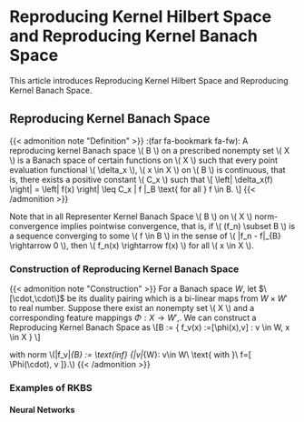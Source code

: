 # Reproducing Kernel Hilbert Space and Reproducing Kernel Banach Space


This article introduces Reproducing Kernel Hilbert Space and Reproducing Kernel Banach Space.

## Reproducing Kernel Banach Space

{{< admonition note "Definition" >}}
:(far fa-bookmark fa-fw): A reproducing kernel Banach space \\( B \\) on a prescribed nonempty set \\( X \\) is a Banach space of certain functions on \\( X \\) such that every point evaluation functional \\( \delta_x \\), \\( x \in X \\) on \\( B \\) is continuous, that is, there exists a positive constant \\( C_x \\) such that
\\[ \left| \delta_x(f) \right| = \left| f(x) \right| \leq C_x \| f \|_B \text{ for all } f \in B. \\]
{{< /admonition >}}


Note that in all Representer Kernel Banach Space \\( B \\) on \\( X \\) norm-convergence implies pointwise convergence, that is, if \\( (f_n) \subset B  \\) is a sequence converging to some \\( f \in  B  \\) in the sense of \\( \|f_n - f\|_{B} \rightarrow 0 \\), then \\( f_n(x) \rightarrow f(x) \\) for all \\( x \in X \\).

### Construction of Reproducing Kernel Banach Space

{{< admonition note "Construction" >}}
 For a Banach space $W$, let $\[\cdot,\cdot\]$  be its duality pairing which is a bi-linear maps from $W\times W'$ to real number. Suppose there exist an nonempty set \\( X \\) and a corresponding feature mappings $\Phi : X \rightarrow W',$.  We can  construct a Reproducing Kernel Banach Space as 
 \\[B := \{ f_v(x) :=[\phi(x),v] : v \in W, x \in X \} \\]
 
with norm \\(\|f_v\|_{B} := \text{inf} \{\|v\|_{W}: v\in W\ \text{ with }\ f=[ \Phi(\cdot), v ]\}.\\)
{{< /admonition >}}



### Examples of RKBS

#### Neural Networks


